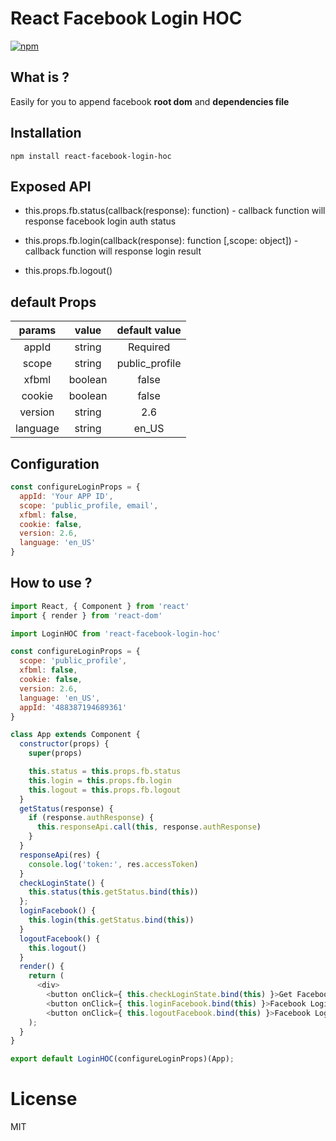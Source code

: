 # React Facebook Login HOC
[![npm](https://img.shields.io/npm/v/react-facebook-login-hoc.svg?maxAge=2592000)](https://www.npmjs.com/package/react-facebook-login-hoc)

## What is ?

<!-- React Facebook Login Higher Order Component for you to easily to initialize and use relative method. -->
Easily for you to append facebook **root dom** and **dependencies file**

## Installation

```
npm install react-facebook-login-hoc
```

## Exposed API

* this.props.fb.status(callback(response): function) - callback function will response facebook login auth status

* this.props.fb.login(callback(response): function [,scope: object]) - callback function will response login result

* this.props.fb.logout()

## default Props

|    params    |   value  |             default value            |
|:------------:|:--------:|:------------------------------------:|
|     appId    |  string  |              Required                |
|     scope    |  string  |           public_profile             |
|     xfbml    |  boolean |                 false                |
|     cookie   |  boolean |                 false                |
|    version   |  string  |                  2.6                 |
|    language  |  string  |                  en_US               |

## Configuration

```javascript
const configureLoginProps = {
  appId: 'Your APP ID',
  scope: 'public_profile, email',
  xfbml: false,
  cookie: false,
  version: 2.6,
  language: 'en_US'
}
```

## How to use ?

```javascript
import React, { Component } from 'react'
import { render } from 'react-dom'

import LoginHOC from 'react-facebook-login-hoc'

const configureLoginProps = {
  scope: 'public_profile',
  xfbml: false,
  cookie: false,
  version: 2.6,
  language: 'en_US',
  appId: '488387194689361'
}

class App extends Component {
  constructor(props) {
    super(props)

    this.status = this.props.fb.status
    this.login = this.props.fb.login
    this.logout = this.props.fb.logout
  }
  getStatus(response) {
    if (response.authResponse) {
      this.responseApi.call(this, response.authResponse)
    }
  }
  responseApi(res) {
    console.log('token:', res.accessToken)
  }
  checkLoginState() {
    this.status(this.getStatus.bind(this))
  };
  loginFacebook() {
    this.login(this.getStatus.bind(this))
  }
  logoutFacebook() {
    this.logout()
  }
  render() {
    return (
      <div>
        <button onClick={ this.checkLoginState.bind(this) }>Get Facebook Login Status</button>
        <button onClick={ this.loginFacebook.bind(this) }>Facebook Login</button>
        <button onClick={ this.logoutFacebook.bind(this) }>Facebook Logout</button>
    );
  }
}

export default LoginHOC(configureLoginProps)(App);
```

# License
MIT

